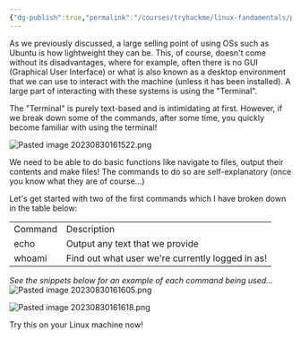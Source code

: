 ```yaml
---
{"dg-publish":true,"permalink":"/courses/tryhackme/linux-fandamentals/part-1/running-your-first-few-commands/","dgPassFrontmatter":true,"noteIcon":""}
---
```


As we previously discussed, a large selling point of using OSs such as Ubuntu is how lightweight they can be. This, of course, doesn't come without its disadvantages, where for example, often there is no GUI (Graphical User Interface) or what is also known as a desktop environment that we can use to interact with the machine (unless it has been installed). A large part of interacting with these systems is using the "Terminal".

The "Terminal" is purely text-based and is intimidating at first. However, if we break down some of the commands, after some time, you quickly become familiar with using the terminal!

![Pasted image 20230830161522.png](/img/user/courses/tryhackme/linux_fandamentals/part_1/img/Pasted%20image%2020230830161522.png)

We need to be able to do basic functions like navigate to files, output their contents and make files! The commands to do so are self-explanatory (once you know what they are of course...)

Let's get started with two of the first commands which I have broken down in the table below:

|   |   |
|---|---|
|Command|Description|
|echo|Output any text that we provide|
|whoami|Find out what user we're currently logged in as!|

  

_See the snippets below for an example of each command being used..._
![Pasted image 20230830161605.png](/img/user/courses/tryhackme/linux_fandamentals/part_1/img/Pasted%20image%2020230830161605.png)

![Pasted image 20230830161618.png](/img/user/courses/tryhackme/linux_fandamentals/part_1/img/Pasted%20image%2020230830161618.png)

Try this on your Linux machine now!
